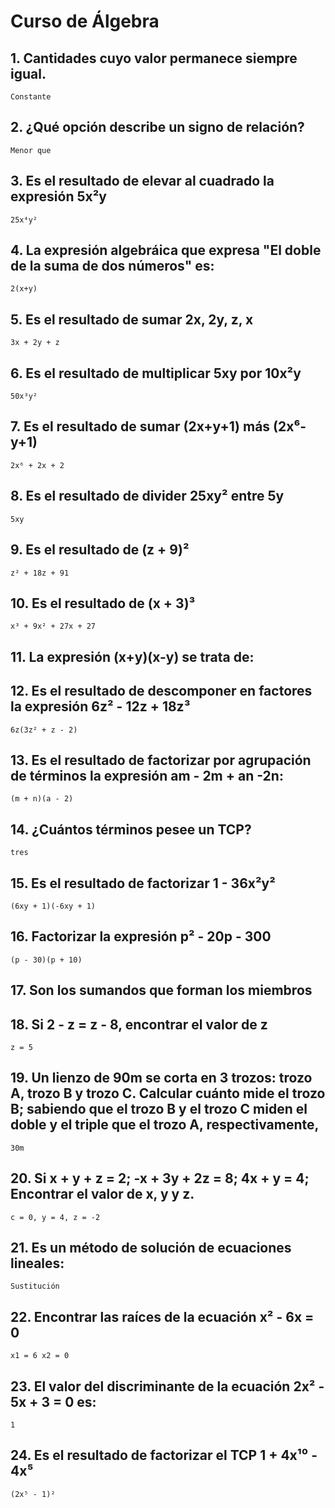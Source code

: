 # Curso de Álgebra

## 1. Cantidades cuyo valor permanece siempre igual.
    Constante

## 2. ¿Qué opción describe un signo de relación?
    Menor que

## 3. Es el resultado de elevar al cuadrado la expresión 5x²y
    25x⁴y²

## 4. La expresión algebráica que expresa "El doble de la suma de dos números" es:
    2(x+y)

## 5. Es el resultado de sumar 2x, 2y, z, x
    3x + 2y + z

## 6. Es el resultado de multiplicar 5xy por 10x²y
    50x³y²

## 7. Es el resultado de sumar (2x+y+1) más (2x⁶-y+1)
    2x⁶ + 2x + 2

## 8. Es el resultado de divider 25xy² entre 5y
    5xy

## 9. Es el resultado de (z + 9)²
    z² + 18z + 91

## 10. Es el resultado de (x + 3)³
    x³ + 9x² + 27x + 27

## 11. La expresión (x+y)(x-y) se trata de:
    

## 12. Es el resultado de descomponer en factores la expresión 6z² - 12z + 18z³
    6z(3z² + z - 2)

## 13. Es el resultado de factorizar por agrupación de términos la expresión am - 2m + an -2n:
    (m + n)(a - 2)

## 14. ¿Cuántos términos pesee un TCP?
    tres

## 15. Es el resultado de factorizar 1 - 36x²y² 
    (6xy + 1)(-6xy + 1)

## 16. Factorizar la expresión p² - 20p - 300
    (p - 30)(p + 10)

## 17. Son los sumandos que forman los miembros
    

## 18. Si 2 - z = z - 8, encontrar el valor de z
    z = 5
    
    
## 19. Un lienzo de 90m se corta en 3 trozos: trozo A, trozo B y trozo C. Calcular cuánto mide el trozo B; sabiendo que el trozo B y el trozo C miden el doble y el triple que el trozo A, respectivamente,
    30m
    
## 20. Si x + y + z = 2; -x + 3y + 2z = 8; 4x + y = 4; Encontrar el valor de x, y y z.
    c = 0, y = 4, z = -2
    
## 21. Es un método de solución de ecuaciones lineales:
    Sustitución
    
## 22. Encontrar las raíces de la ecuación x² - 6x = 0
    x1 = 6 x2 = 0
    
## 23. El valor del discriminante de la ecuación 2x² - 5x + 3 = 0 es:
    1
    
## 24. Es el resultado de factorizar el TCP 1 + 4x¹⁰ - 4x⁵
    (2x⁵ - 1)²
    
    
